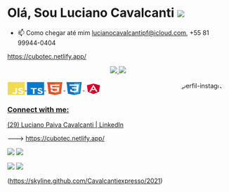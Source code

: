 # Olá, Sou  Luciano Cavalcanti ![](C:\Users\LUCIA\Dio-desafio\INSTAGRAM\img\perfil-instagram.jpg)

- 📫 Como chegar até mim [lucianocavalcantipf@icloud.com](mailto:lucianocavalcantipf@icloud.com), +55 81 99944-0404

https://cubotec.netlify.app/
  <div align="center">
    <a href="https://github.com/Cavalcantiexpresso">
    <img height="180em" src="https://github-readme-stats.vercel.app/api?username=Cavalcantiexpresso&show_icons=true&theme=dark&include_all_commits=true&count_private=true"/>
    <img height="180em" src="https://github-readme-stats.vercel.app/api/top-langs/?username=cavalcantiexpresso&layout=compact&langs_count=7&theme=dark"/>
  </div>
  
  <div style="display: inline_block"><br>
  <img align="center" alt="Rafa-Js" height="30" width="40" src="https://raw.githubusercontent.com/devicons/devicon/master/icons/javascript/javascript-plain.svg">
  <img align="center" alt="Rafa-Ts" height="30" width="40" src="https://raw.githubusercontent.com/devicons/devicon/master/icons/typescript/typescript-plain.svg">
  
  <img align="center" alt="Rafa-HTML" height="30" width="40" src="https://raw.githubusercontent.com/devicons/devicon/master/icons/html5/html5-original.svg">
  <img align="center" alt="Rafa-CSS" height="30" width="40" src="https://raw.githubusercontent.com/devicons/devicon/master/icons/css3/css3-original.svg">
  <img align="center" alt="Rafa-angular" height="30" width="40" src="https://raw.githubusercontent.com/github/explore/80688e429a7d4ef2fca1e82350fe8e3517d3494d/topics/angular/angular.png">
  
  <img align="right" alt="perfil-instagram" height="150" style="border-radius:50px;" src="https://instagram.frec15-1.fna.fbcdn.net/v/t51.2885-19/285558463_125476239945779_2719802888798166131_n.jpg?stp=dst-jpg_s150x150&_nc_ht=instagram.frec15-1.fna.fbcdn.net&_nc_cat=111&_nc_ohc=jBOe0kvgsggAX8G0q8B&edm=AOQ1c0wBAAAA&ccb=7-5&oh=00_AT8cfdGUrmMc4raky4KazUkC1Set1eCt-Cat9IRIhBfu7Q&oe=62F1A718&_nc_sid=8fd12b">
  </div>

### Connect with me:

[(29) Luciano Paiva Cavalcanti | LinkedIn](https://www.linkedin.com/in/lucianocavalcanti/)


--->
https://cubotec.netlify.app/
<div> 
  <a href="https://www.youtube.com/channel/UCo9VYMAkWpibE86EIEI_n_g" target="_blank"><img src="https://img.shields.io/badge/YouTube-FF0000?style=for-the-badge&logo=youtube&logoColor=white" target="_blank"></a>
  <a href="https://www.instagram.com/lucianocavalcanti26/" target="_blank"><img src="https://img.shields.io/badge/-Instagram-%23E4405F?style=for-the-badge&logo=instagram&logoColor=white" target="_blank"></a>
 	 
  <a href = "mailto:lucianocavalcanti26@gmail.com"><img src="https://img.shields.io/badge/-Gmail-%23333?style=for-the-badge&logo=gmail&logoColor=white" target="_blank"></a>
  <a href="https://www.linkedin.com/in/lucianocavalcanti" target="_blank"><img src="https://img.shields.io/badge/-LinkedIn-%230077B5?style=for-the-badge&logo=linkedin&logoColor=white" target="_blank"></a> 
 
(https://skyline.github.com/Cavalcantiexpresso/2021)
 
</div>
















